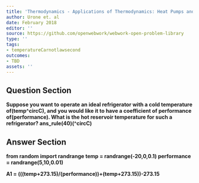 ```yaml
---
title: 'Thermodynamics - Applications of Thermodynamics: Heat Pumps and Refrigerators'
author: Urone et. al
date: February 2018
editor: ''
source: https://github.com/openwebwork/webwork-open-problem-library
type: ''
tags:
- temperatureCarnotlawsecond
outcomes:
- TBD
assets: ''
---
```


## Question Section 

<b>
Suppose you want to operate an ideal refrigerator with a cold temperature of(temp^circC), and you would like it to have a coefficient of performance of(performance). What is the hot reservoir temperature for such a refrigerator? 
ans_rule(40)(^circC)


## Answer Section

from random import randrange
temp = randrange(-20,0,0.1)
performance = randrange(5,10,0.01)

A1 = (((temp+273.15)/(performance))+(temp+273.15))-273.15